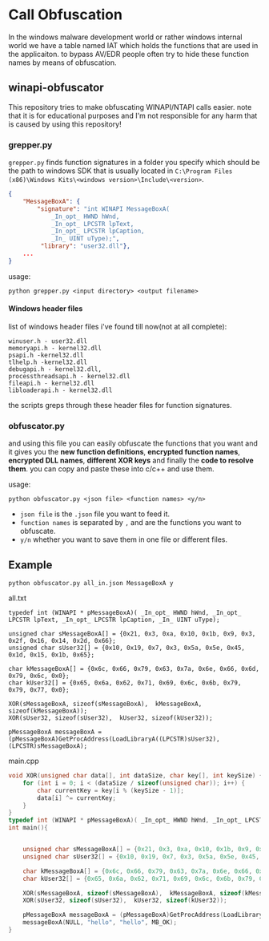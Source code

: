 # Call Obfuscation
In the windows malware development world or rather windows internal world we have a table named IAT which holds the functions that are used in the applicaiton. to bypass AV/EDR people often try to hide these function names by means of obfuscation.

## winapi-obfuscator
This repository tries to make obfuscating WINAPI/NTAPI calls easier.
note that it is for educational purposes and I'm not responsible for any harm that is caused by using this repository!

### grepper.py
`grepper.py` finds function signatures in a folder you specify which should be the path to windows SDK that is usually located in `C:\Program Files (x86)\Windows Kits\<windows version>\Include\<version>`.
```json
{
    "MessageBoxA": {
        "signature": "int WINAPI MessageBoxA(
            _In_opt_ HWND hWnd,
            _In_opt_ LPCSTR lpText,
            _In_opt_ LPCSTR lpCaption,
            _In_ UINT uType);",
         "library": "user32.dll"},
    ...
}
```
usage: 
```
python grepper.py <input directory> <output filename>
```

#### Windows header files
list of windows header files i've found till now(not at all complete):
```
winuser.h - user32.dll
memoryapi.h - kernel32.dll
psapi.h -kernel32.dll
tlhelp.h -kernel32.dll
debugapi.h - kernel32.dll,
processthreadsapi.h - kernel32.dll
fileapi.h - kernel32.dll
libloaderapi.h - kernel32.dll
```
the scripts greps through these header files for function signatures.

### obfuscator.py
and using this file you can easily obfuscate the functions that you want and it gives you the <b>new function definitions</b>, <b>encrypted function names</b>, <b>encrypted DLL names</b>, <b>different XOR keys</b> and finally the <b>code to resolve them</b>. you can copy and paste these into c/c++ and use them.

usage:
```
python obfuscator.py <json file> <function names> <y/n>
```

- `json file` is the `.json` file you want to feed it.
- `function names` is separated by `,` and are the functions you want to obfuscate.
- `y/n` whether you want to save them in one file or different files.

## Example
```
python obfuscator.py all_in.json MessageBoxA y
```
all.txt
```
typedef int (WINAPI * pMessageBoxA)( _In_opt_ HWND hWnd, _In_opt_ LPCSTR lpText, _In_opt_ LPCSTR lpCaption, _In_ UINT uType);

unsigned char sMessageBoxA[] = {0x21, 0x3, 0xa, 0x10, 0x1b, 0x9, 0x3, 0x2f, 0x16, 0x14, 0x2d, 0x66};
unsigned char sUser32[] = {0x10, 0x19, 0x7, 0x3, 0x5a, 0x5e, 0x45, 0x1d, 0x15, 0x1b, 0x65};

char kMessageBoxA[] = {0x6c, 0x66, 0x79, 0x63, 0x7a, 0x6e, 0x66, 0x6d, 0x79, 0x6c, 0x0};
char kUser32[] = {0x65, 0x6a, 0x62, 0x71, 0x69, 0x6c, 0x6b, 0x79, 0x79, 0x77, 0x0};

XOR(sMessageBoxA, sizeof(sMessageBoxA),  kMessageBoxA, sizeof(kMessageBoxA));
XOR(sUser32, sizeof(sUser32),  kUser32, sizeof(kUser32));

pMessageBoxA messageBoxA = (pMessageBoxA)GetProcAddress(LoadLibraryA((LPCSTR)sUser32),(LPCSTR)sMessageBoxA);

```

main.cpp
```cpp
void XOR(unsigned char data[], int dataSize, char key[], int keySize) {
	for (int i = 0; i < (dataSize / sizeof(unsigned char)); i++) {
		char currentKey = key[i % (keySize - 1)];
		data[i] ^= currentKey;
	}
}
typedef int (WINAPI * pMessageBoxA)( _In_opt_ HWND hWnd, _In_opt_ LPCSTR lpText, _In_opt_ LPCSTR lpCaption, _In_ UINT uType);
int main(){


    unsigned char sMessageBoxA[] = {0x21, 0x3, 0xa, 0x10, 0x1b, 0x9, 0x3, 0x2f, 0x16, 0x14, 0x2d, 0x66};
    unsigned char sUser32[] = {0x10, 0x19, 0x7, 0x3, 0x5a, 0x5e, 0x45, 0x1d, 0x15, 0x1b, 0x65};

    char kMessageBoxA[] = {0x6c, 0x66, 0x79, 0x63, 0x7a, 0x6e, 0x66, 0x6d, 0x79, 0x6c, 0x0};
    char kUser32[] = {0x65, 0x6a, 0x62, 0x71, 0x69, 0x6c, 0x6b, 0x79, 0x79, 0x77, 0x0};

    XOR(sMessageBoxA, sizeof(sMessageBoxA),  kMessageBoxA, sizeof(kMessageBoxA));
    XOR(sUser32, sizeof(sUser32),  kUser32, sizeof(kUser32));

    pMessageBoxA messageBoxA = (pMessageBoxA)GetProcAddress(LoadLibraryA((LPCSTR)sUser32),(LPCSTR)sMessageBoxA);
    messageBoxA(NULL, "hello", "hello", MB_OK);
}
```
